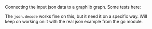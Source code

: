 Connecting the input json data to a graphlib graph.
Some tests here:

The `json.decode` works fine on this, but it need it on a specific way.
Will keep on working on it with the real json example from the go module.